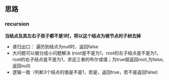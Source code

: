 ## 思路

### recursion

**当结点及其左右子孩子都不是1时，将以这个结点为根节点的子树去掉**
- 递归出口： 遍历到结点为null时，返回false
- 大问题可以被分成小问题解决 (root是不是为1，root的左子结点是不是为1，root的右子结点是不是为1，求这三者的布尔或值；为true就返回root,为false,返回null)
- 逻辑一致（判断3个结点的值是不是1，若是，返回true，若不是返回false)
